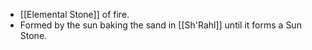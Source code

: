 - [[Elemental Stone]] of fire.
- Formed by the sun baking the sand in [[Sh'Rahl]] until it forms a Sun Stone.